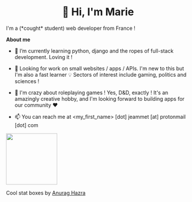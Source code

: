 <h1 align="center">👋 Hi, I'm Marie</h1>

I'm a (\*cought\* student) web developer from France ! 

**About me**

- 🌱 I’m currently learning python, django and the ropes of full-stack development. Loving it !

- 💼 Looking for work on small websites / apps / APIs. I'm new to this but I'm also a fast learner 💡 Sectors of interest include gaming, politics and sciences !

- 🎲 I'm crazy about roleplaying games ! Yes, D&D, exactly ! It's an amazingly creative hobby, and I'm looking forward to building apps for our community ♥️

- 📫 You can reach me at <my_first_name> [dot] jeammet [at] protonmail [dot] com 

<!---
<a href="https://github.com/anuraghazra/github-readme-stats">
  <img height='140' align="center" src="https://github-readme-stats.vercel.app/api?username=mjeammet&show_icons=true&theme=gruvbox&count_private=true" />
</a>
--->
<a href="https://github.com/anuraghazra/github-readme-stats">
  <img height='140' align="center" src="https://github-readme-stats.vercel.app/api/top-langs/?username=mjeammet&layout=compact&langs_count=6&theme=gruvbox" />
</a>

Cool stat boxes by [Anurag Hazra](https://github.com/anuraghazra/github-readme-stats)

<!---
mjeammet/mjeammet is a ✨ special ✨ repository because its `README.md` (this file) appears on your GitHub profile.
You can click the Preview link to take a look at your changes.
--->
